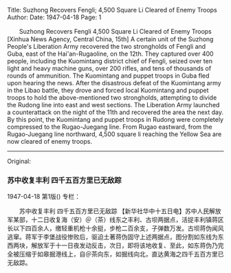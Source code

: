 Title: Suzhong Recovers Fengli; 4,500 Square Li Cleared of Enemy Troops
Author:
Date: 1947-04-18
Page: 1

　　Suzhong Recovers Fengli
    4,500 Square Li Cleared of Enemy Troops
    [Xinhua News Agency, Central China, 15th] A certain unit of the Suzhong People's Liberation Army recovered the two strongholds of Fengli and Guba, east of the Hai'an-Rugaoline, on the 12th. They captured over 400 people, including the Kuomintang district chief of Fengli, seized over ten light and heavy machine guns, over 200 rifles, and tens of thousands of rounds of ammunition. The Kuomintang and puppet troops in Guba fled upon hearing the news. After the disastrous defeat of the Kuomintang army in the Libao battle, they drove and forced local Kuomintang and puppet troops to hold the above-mentioned two strongholds, attempting to divide the Rudong line into east and west sections. The Liberation Army launched a counterattack on the night of the 11th and recovered the area the next day. By this point, the Kuomintang and puppet troops in Rudong were completely compressed to the Rugao-Juegang line. From Rugao eastward, from the Rugao-Juegang line northward, 4,500 square li reaching the Yellow Sea are now cleared of enemy troops.



<hr /> 

Original: 


### 苏中收复丰利  四千五百方里已无敌踪

1947-04-18
第1版()
专栏：

　　苏中收复丰利
    四千五百方里已无敌踪
    【新华社华中十五日电】苏中人民解放军某部，十二日收复海（安）＠（茶）线东之丰利、古坝两据点，活捉丰利镇蒋区长以下四百余人，缴轻重机枪十余挺，步枪二百余支，子弹数万发。古坝蒋伪闻风逃窜。蒋军于李堡战役惨败后，驱迫土著蒋伪固守上述两据点，图分割如东线为东西两块，解放军于十一日夜发动反击，次日，即将该地收复、至此，如东蒋伪乃完全被压缩于如皋掘港线上，自＠茶向东，如掘线向北，直达黄海之四千五百方里已无敌踪。
